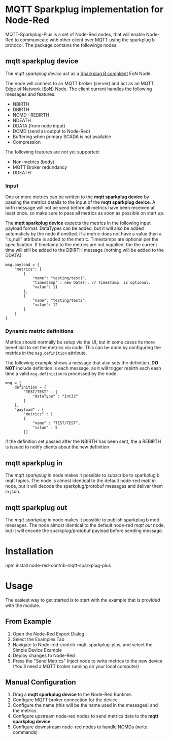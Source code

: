 # MQTT Sparkplug implementation for Node-Red

MQTT-Sparkplug-Plus is a set of Node-Red nodes, that will enable Node-Red to communicate with other client over MQTT using the sparkplug b protocol. The package contains the followings nodes:

## mqtt sparkplug device
The *mqtt sparkplug device* act as a [Sparkplug B complient](https://s3.amazonaws.com/ignition-modules/Current/Sparkplug+Specification.pdf) EoN Node. 

The node will connect to an MQTT broker (server) and act as an MQTT Edge of Network (EoN) Node. The client current handles the following messages and features: 

* NBIRTH
* DBIRTH
* NCMD : REBIRTH
* NDEATH
* DDATA (from node input)
* DCMD (send as output to Node-Red)
* Buffering when primary SCADA is not available
* Compression

The following features are not yet supported:
* Non-metrics (body)
* MQTT Broker redundancy
* DDEATH

### Input
One or more metrics can be written to the **mqtt sparkplug device** by passing the metrics details to the input of the **mqtt sparkplug device**. A birth message will not be send before all metrics have been received at least once. so make sure to pass all metrics as soon as possible on start up.

The **mqtt sparkplug device** expects the metrics in the following input payload format. DataTypes can be added, but it will also be added automaticly by the node if omitted. if a metric does not have a value then a "is_null" attribute is added to the metric. Timestamps are optional per the specification. If timetamp to the metrics are not supplied, the the current time will still be added to the DBIRTH message (nothing will be added to the DDATA). 

```
msg.payload = {
    "metrics": [
        {
            "name": "testing/test1",
            "timestamp" : new Date(), // Timestamp  is optional.
            "value": 11
        },
        {
            "name": "testing/test2",
            "value": 12
        }
    ]
}
```

### Dynamic metric definitions

Metrics should normally be setup via the UI, but in some cases its more beneficial to set the metrics via code. This can be done by configuring the metrics in the `msg.definition` attribute.

The following example shows a message that also sets the definition. __DO NOT__ include definition is each message, as it will trigger rebirth each eash time a valid `msg.definition` is processed by the node.
```
msg = {
    definition = {
        "TEST/TEST" : {
            "dataType" : "Int32"
        }
    },
    "payload" : {
        "metrics" : [
        {
            "name" : "TEST/TEST",
            "value" : 5
        }]
```

if the definition set passed after the NBIRTH has been sent, the a REBIRTH is issued to notify clients about the new definition

## mqtt sparkplug in
The *mqtt sparkplug in* node makes it possible to subscribe to sparkplug b mqtt topics. The node is almost identical to the default node-red *mqtt in* node, but it will decode the sparkplug/protobuf messages and deliver them in json.

## mqtt sparkplug out
The *mqtt sparkplug in* node makes it possible to publish sparkplug b mqtt messages. The node almost identical to the default node-red *mqtt out* node, but it will encode the sparkplug/protobuf payload before sending message.

# Installation
npm install node-red-contrib-mqtt-sparkplug-plus

# Usage
The easiest way to get started is to start with the example that is provided with the module.

## From Example
1. Open the Node-Red Export Dialog
2. Select the Examples Tab
3. Navigate to Node-red-contrib-mqtt-sparkplug-plus, and select the Simple Device Example
4. Deploy changes to Node-Red
5. Press the "Send Metrics" Inject node to write metrics to the new device (You'll need a MQTT broker running on your local computer) 

## Manual Configuration
1. Drag a **mqtt sparkplug device** to the Node-Red Runtime. 
2. Configure MQTT broker connection for the device
3. Configure the name (this will be the name used in the messages) and the metrics
4. Configure upstream node-red nodes to send metrics data to the **mqtt sparkplug device** 
5. Configure downstream node-red nodes to handle NCMDs (write commands)